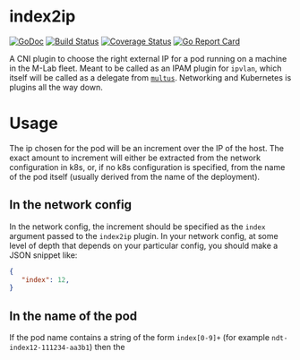 # index2ip

[![GoDoc](https://godoc.org/github.com/m-lab/index2ip?status.svg)](https://godoc.org/github.com/m-lab/index2ip) [![Build Status](https://travis-ci.org/m-lab/index2ip.svg?branch=master)](https://travis-ci.org/m-lab/index2ip) [![Coverage Status](https://coveralls.io/repos/github/m-lab/index2ip/badge.svg?branch=master)](https://coveralls.io/github/m-lab/index2ip?branch=master) [![Go Report Card](https://goreportcard.com/badge/github.com/m-lab/index2ip)](https://goreportcard.com/report/github.com/m-lab/index2ip)


A CNI plugin to choose the right external IP for a pod running on a machine in
the M-Lab fleet.  Meant to be called as an IPAM plugin for `ipvlan`, which
itself will be called as a delegate from
[`multus`](https://github.com/intel/multus-cni).  Networking and Kubernetes is
plugins all the way down.

# Usage

The ip chosen for the pod will be an increment over the IP of the host. The 
exact amount to increment will either be extracted from the network 
configuration in k8s, or, if no k8s configuration is specified, from the name 
of the pod itself (usually derived from the name of the deployment).

## In the network config

In the network config, the increment should be specified as the `index` argument 
passed to the `index2ip` plugin.  In your network config, at some level of depth
that depends on your particular config, you should make a JSON snippet like:

```json
{
   "index": 12,
}
```

## In the name of the pod

If the pod name contains a string of the form `index[0-9]+` (for example `ndt-index12-111234-aa3b1`) then the 
